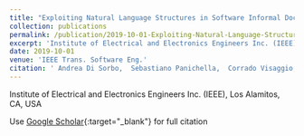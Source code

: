 ```yaml
---
title: "Exploiting Natural Language Structures in Software Informal Documentation"
collection: publications
permalink: /publication/2019-10-01-Exploiting-Natural-Language-Structures-in-Software-Informal-Documentation
excerpt: 'Institute of Electrical and Electronics Engineers Inc. (IEEE), Los Alamitos, CA, USA'
date: 2019-10-01
venue: 'IEEE Trans. Software Eng.'
citation: ' Andrea Di Sorbo,  Sebastiano Panichella,  Corrado Visaggio,  Massimiliano Di Penta,  Gerardo Canfora,  Harald Gall, &quot;Exploiting Natural Language Structures in Software Informal Documentation.&quot; IEEE Trans. Software Eng., 2019.'
---
```

Institute of Electrical and Electronics Engineers Inc. (IEEE), Los Alamitos, CA, USA

Use [Google Scholar](https://scholar.google.com/scholar?q=Exploiting+Natural+Language+Structures+in+Software+Informal+Documentation){:target="_blank"} for full citation
